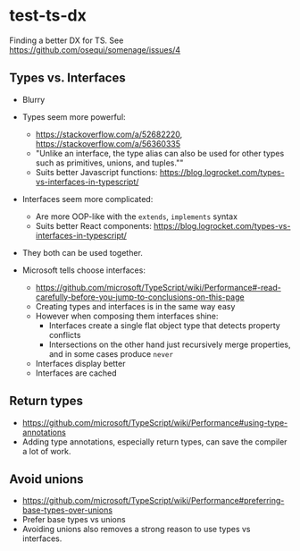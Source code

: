 # test-ts-dx

Finding a better DX for TS.
See https://github.com/osequi/somenage/issues/4

## Types vs. Interfaces

- Blurry
- Types seem more powerful:
  - https://stackoverflow.com/a/52682220, https://stackoverflow.com/a/56360335
  - "Unlike an interface, the type alias can also be used for other types such as primitives, unions, and tuples.""
  - Suits better Javascript functions: https://blog.logrocket.com/types-vs-interfaces-in-typescript/
- Interfaces seem more complicated:
  - Are more OOP-like with the `extends`, `implements` syntax
  - Suits better React components: https://blog.logrocket.com/types-vs-interfaces-in-typescript/
- They both can be used together.
- Microsoft tells choose interfaces:

  - https://github.com/microsoft/TypeScript/wiki/Performance#-read-carefully-before-you-jump-to-conclusions-on-this-page
  - Creating types and interfaces is in the same way easy
  - However when composing them interfaces shine:
    - Interfaces create a single flat object type that detects property conflicts
    - Intersections on the other hand just recursively merge properties, and in some cases produce `never`
  - Interfaces display better
  - Interfaces are cached

## Return types

- https://github.com/microsoft/TypeScript/wiki/Performance#using-type-annotations
- Adding type annotations, especially return types, can save the compiler a lot of work.

## Avoid unions

- https://github.com/microsoft/TypeScript/wiki/Performance#preferring-base-types-over-unions
- Prefer base types vs unions
- Avoiding unions also removes a strong reason to use types vs interfaces.
